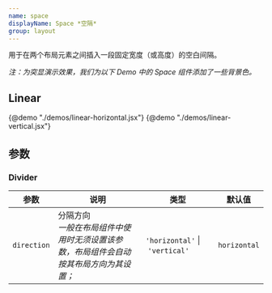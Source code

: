 ```yaml
---
name: space
displayName: Space *空隔*
group: layout
---
```


用于在两个布局元素之间插入一段固定宽度（或高度）的空白间隔。

_注：为突显演示效果，我们为以下 Demo 中的 Space 组件添加了一些背景色。_

## Linear

{@demo "./demos/linear-horizontal.jsx"}
{@demo "./demos/linear-vertical.jsx"}

## 参数

### Divider

| 参数        | 说明                                                                                     | 类型                                         | 默认值       |
| ----------- | ---------------------------------------------------------------------------------------- | -------------------------------------------- | ------------ |
| `direction` | 分隔方向<br>_一般在布局组件中使用时无须设置该参数，布局组件会自动按其布局方向为其设置；_ | `'horizontal'`&nbsp;&#124;&nbsp;`'vertical'` | `horizontal` |
